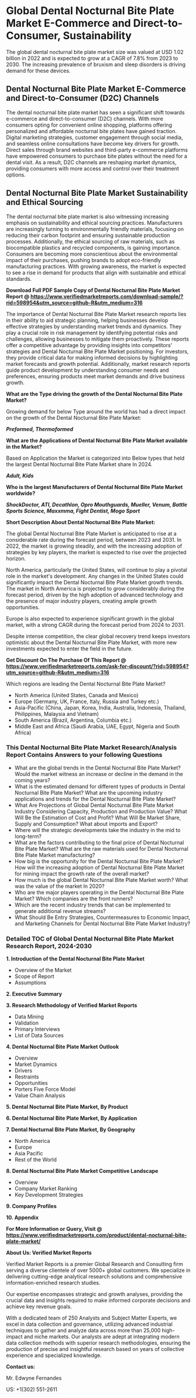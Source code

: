 <h1>Global Dental Nocturnal Bite Plate Market E-Commerce and Direct-to-Consumer, Sustainability</h1><p class=""><p>The global dental nocturnal bite plate market size was valued at USD 1.02 billion in 2022 and is expected to grow at a CAGR of 7.8% from 2023 to 2030. The increasing prevalence of bruxism and sleep disorders is driving demand for these devices.</p><h2>Dental Nocturnal Bite Plate Market E-Commerce and Direct-to-Consumer (D2C) Channels</h2><p>The dental nocturnal bite plate market has seen a significant shift towards e-commerce and direct-to-consumer (D2C) channels. With more consumers opting for convenient online shopping, platforms offering personalized and affordable nocturnal bite plates have gained traction. Digital marketing strategies, customer engagement through social media, and seamless online consultations have become key drivers for growth. Direct sales through brand websites and third-party e-commerce platforms have empowered consumers to purchase bite plates without the need for a dental visit. As a result, D2C channels are reshaping market dynamics, providing consumers with more access and control over their treatment options.</p><h2>Dental Nocturnal Bite Plate Market Sustainability and Ethical Sourcing</h2><p>The dental nocturnal bite plate market is also witnessing increasing emphasis on sustainability and ethical sourcing practices. Manufacturers are increasingly turning to environmentally friendly materials, focusing on reducing their carbon footprint and ensuring sustainable production processes. Additionally, the ethical sourcing of raw materials, such as biocompatible plastics and recycled components, is gaining importance. Consumers are becoming more conscientious about the environmental impact of their purchases, pushing brands to adopt eco-friendly manufacturing practices. With growing awareness, the market is expected to see a rise in demand for products that align with sustainable and ethical standards.</p></p><p class=""><strong>Download Full PDF Sample Copy of Dental Nocturnal Bite Plate Market Report @ <a href="https://www.verifiedmarketreports.com/download-sample/?rid=598954&utm_source=github-R&utm_medium=316" target="_blank">https://www.verifiedmarketreports.com/download-sample/?rid=598954&utm_source=github-R&utm_medium=316</a></strong></p><p>The importance of&nbsp;Dental Nocturnal Bite Plate Market research reports lies in their ability to aid strategic planning, helping businesses develop effective strategies by understanding market trends and dynamics. They play a crucial role in risk management by identifying potential risks and challenges, allowing businesses to mitigate them proactively. These reports offer a competitive advantage by providing insights into competitors' strategies and Dental Nocturnal Bite Plate Market positioning. For investors, they provide critical data for making informed decisions by highlighting market forecasts and growth potential. Additionally, market research reports guide product development by understanding consumer needs and preferences, ensuring products meet market demands and drive business growth.</p><p><strong>What are the&nbsp;Type driving the growth of the Dental Nocturnal Bite Plate Market?</strong></p><p id="" class="">Growing demand for below Type around the world has had a direct impact on the growth of the Dental Nocturnal Bite Plate Market:</p><p class=""><em><strong>Preformed, Thermoformed</strong></em></p><p class=""><strong>What are the&nbsp;Applications&nbsp;of Dental Nocturnal Bite Plate Market available in the Market?</strong></p><p id="" class="">Based on Application the Market is categorized into Below types that held the largest Dental Nocturnal Bite Plate Market share In 2024.</p><p class=""><em><strong>Adult, Kids</strong></em></p><p class=""><strong>Who is the largest Manufacturers of Dental Nocturnal Bite Plate Market worldwide?</strong></p><p><em><strong>ShockDoctor, ATI, Decathlon, Opro Mouthguards, Mueller, Venum, Battle Sports Science, Maxxmma, Fight Dentist, Mogo Sport</strong></em></p><p id="" class=""><strong>Short Description About Dental Nocturnal Bite Plate Market:</strong></p><p>The global Dental Nocturnal Bite Plate Market is anticipated to rise at a considerable rate during the forecast period, between 2023 and 2031. In 2022, the market is growing steadily, and with the increasing adoption of strategies by key players, the market is expected to rise over the projected horizon.</p><p>North America, particularly the United States, will continue to play a pivotal role in the market's development. Any changes in the United States could significantly impact the Dental Nocturnal Bite Plate Market growth trends. The market in North America is projected to grow considerably during the forecast period, driven by the high adoption of advanced technology and the presence of major industry players, creating ample growth opportunities.</p><p>Europe is also expected to experience significant growth in the global market, with a strong CAGR during the forecast period from 2024 to 2031.</p><p>Despite intense competition, the clear global recovery trend keeps investors optimistic about the Dental Nocturnal Bite Plate Market, with more new investments expected to enter the field in the future.</p><p id="" class=""><strong>Get Discount On The Purchase Of This Report @ <a href="https://www.verifiedmarketreports.com/ask-for-discount/?rid=598954?utm_source=github-R&utm_medium=316" target="_blank">https://www.verifiedmarketreports.com/ask-for-discount/?rid=598954?utm_source=github-R&utm_medium=316</a></strong></p><p class="">Which regions are leading the Dental Nocturnal Bite Plate Market?</p><ul><li>North America (United States, Canada and Mexico)</li><li>Europe (Germany, UK, France, Italy, Russia and Turkey etc.)</li><li>Asia-Pacific (China, Japan, Korea, India, Australia, Indonesia, Thailand, Philippines, Malaysia and Vietnam)</li><li>South America (Brazil, Argentina, Columbia etc.)</li><li>Middle East and Africa (Saudi Arabia, UAE, Egypt, Nigeria and South Africa)</li></ul><h3 id="" class="">This Dental Nocturnal Bite Plate Market Research/Analysis Report Contains Answers to your following Questions</h3><ul><li>What are the global trends in the Dental Nocturnal Bite Plate Market? Would the market witness an increase or decline in the demand in the coming years?</li><li>What is the estimated demand for different types of products in Dental Nocturnal Bite Plate Market? What are the upcoming industry applications and trends for the Dental Nocturnal Bite Plate Market?</li><li>What Are Projections of Global Dental Nocturnal Bite Plate Market Industry Considering Capacity, Production and Production Value? What Will Be the Estimation of Cost and Profit? What Will Be Market Share, Supply and Consumption? What about imports and Export?</li><li>Where will the strategic developments take the industry in the mid to long-term?</li><li>What are the factors contributing to the final price of Dental Nocturnal Bite Plate Market? What are the raw materials used for Dental Nocturnal Bite Plate Market manufacturing?</li><li>How big is the opportunity for the Dental Nocturnal Bite Plate Market? How will the increasing adoption of Dental Nocturnal Bite Plate Market for mining impact the growth rate of the overall market?</li><li>How much is the global Dental Nocturnal Bite Plate Market worth? What was the value of the market In 2020?</li><li>Who are the major players operating in the Dental Nocturnal Bite Plate Market? Which companies are the front runners?</li><li>Which are the recent industry trends that can be implemented to generate additional revenue streams?</li><li>What Should Be Entry Strategies, Countermeasures to Economic Impact, and Marketing Channels for Dental Nocturnal Bite Plate Market Industry?</li></ul><h3 id="" class="">Detailed TOC of Global Dental Nocturnal Bite Plate Market Research Report, 2024-2030</h3><p id="" class=""><strong>1. Introduction of the Dental Nocturnal Bite Plate Market</strong></p><ul><li>Overview of the Market</li><li>Scope of Report</li><li>Assumptions</li></ul><p id="" class=""><strong>2. Executive Summary</strong></p><p id="" class=""><strong>3. Research Methodology of Verified Market Reports</strong></p><ul><li>Data Mining</li><li>Validation</li><li>Primary Interviews</li><li>List of Data Sources</li></ul><p id="" class=""><strong>4. Dental Nocturnal Bite Plate Market Outlook</strong></p><ul><li>Overview</li><li>Market Dynamics</li><li>Drivers</li><li>Restraints</li><li>Opportunities</li><li>Porters Five Force Model</li><li>Value Chain Analysis</li></ul><p id="" class=""><strong>5. Dental Nocturnal Bite Plate Market, By Product</strong></p><p id="" class=""><strong>6. Dental Nocturnal Bite Plate Market, By Application</strong></p><p id="" class=""><strong>7. Dental Nocturnal Bite Plate Market, By Geography</strong></p><ul><li>North America</li><li>Europe</li><li>Asia Pacific</li><li>Rest of the World</li></ul><p id="" class=""><strong>8. Dental Nocturnal Bite Plate Market Competitive Landscape</strong></p><ul><li>Overview</li><li>Company Market Ranking</li><li>Key Development Strategies</li></ul><p id="" class=""><strong>9. Company Profiles</strong></p><p id="" class=""><strong>10. Appendix</strong></p><p id="" class=""><strong>For More Information or Query, Visit @ <a href="https://www.verifiedmarketreports.com/product/dental-nocturnal-bite-plate-market/" target="_blank">https://www.verifiedmarketreports.com/product/dental-nocturnal-bite-plate-market/</a></strong></p><p id="" class=""><strong>About Us: Verified Market Reports</strong></p><p id="" class="">Verified Market Reports is a premier Global Research and Consulting firm serving a diverse clientele of over 5000+ global customers. We specialize in delivering cutting-edge analytical research solutions and comprehensive information-enriched research studies.</p><p id="" class="">Our expertise encompasses strategic and growth analyses, providing the crucial data and insights required to make informed corporate decisions and achieve key revenue goals.</p><p id="" class="">With a dedicated team of 250 Analysts and Subject Matter Experts, we excel in data collection and governance, utilizing advanced industrial techniques to gather and analyze data across more than 25,000 high-impact and niche markets. Our analysts are adept at integrating modern data collection methods with superior research methodologies, ensuring the production of precise and insightful research based on years of collective experience and specialized knowledge.</p><p id="" class=""><strong>Contact us:</strong></p><p id="" class="">Mr. Edwyne Fernandes</p><p id="" class="">US: +1(302) 551-2611</p>